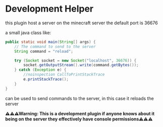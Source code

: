 # Development Helper

this plugin host a server on the minecraft server
the default port is 36676

a small java class like:

```java
public static void main(String[] args) {
    // The command to send to the server
    String command = "reload";

    try (Socket socket = new Socket("localhost", 36676)) {
        socket.getOutputStream().write(command.getBytes());
    } catch (Exception e) {
        //noinspection CallToPrintStackTrace
        e.printStackTrace();
    }
}
```

can be used to send commands to the server, in this case it reloads the server

**⚠⚠⚠Warning: This is a development plugin if anyone knows about it being on the server they effectively have console
permissions⚠⚠⚠**
